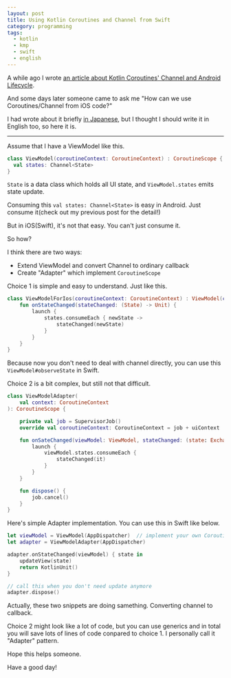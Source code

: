 ```yaml
---
layout: post
title: Using Kotlin Coroutines and Channel from Swift
category: programming
tags:
  - kotlin
  - kmp
  - swift
  - english
---
```



A while ago I wrote [an article about Kotlin Coroutines' Channel and Android Lifecycle](/2019/04/08/kotlin-channel-and-android-lifecycle-en/).

And some days later someone came to ask me "How can we use Coroutines/Channel from iOS code?"

I had wrote about it briefly [in Japanese](/2019/04/16/thoughts-on-kotlin-mpp/), but I thought I should write it in English too, so here it is.

---


Assume that I have a ViewModel like this.

```kotlin
class ViewModel(coroutineContext: CoroutineContext) : CoroutineScope {
  val states: Channel<State>
}
```

`State` is a data class which holds all UI state, and `ViewModel.states` emits state update.

Consuming this `val states: Channel<State>` is easy in Android. Just consume it(check out my previous post for the detail!)

But in iOS(Swift), it's not that easy. You can't just consume it.

So how?

I think there are two ways:

- Extend ViewModel and convert Channel to ordinary callback
- Create "Adapter" which implement `CoroutineScope`

Choice 1 is simple and easy to understand. Just like this.

```kotlin
class ViewModelForIos(coroutineContext: CoroutineContext) : ViewModel(coroutineContext) {
    fun onStateChanged(stateChanged: (State) -> Unit) {
        launch {
            states.consumeEach { newState ->
                stateChanged(newState)
            }
        }
    }
}
```

Because now you don't need to deal with channel directly, you can use this `ViewModel#observeState` in Swift.

Choice 2 is a bit complex, but still not that difficult.

```kotlin
class ViewModelAdapter(
    val context: CoroutineContext 
): CoroutineScope {

    private val job = SupervisorJob()
    override val coroutineContext: CoroutineContext = job + uiContext

    fun onSateChanged(viewModel: ViewModel, stateChanged: (state: ExchangeFromState) -> Unit) {
        launch {
            viewModel.states.consumeEach {
                stateChanged(it)
            }
        }
    }

    fun dispose() {
        job.cancel()
    }
}
```

Here's simple Adapter implementation. You can use this in Swift like below.

```swift
let viewModel = ViewModel(AppDispatcher)  // implement your own CoroutineContext
let adapter = ViewModelAdapter(AppDispatcher)

adapter.onStateChanged(viewModel) { state in 
    updateView(state)
    return KotlinUnit()
}

// call this when you don't need update anymore
adapter.dispose()
```

Actually, these two snippets are doing samething. Converting channel to callback.

Choice 2 might look like a lot of code, but you can use generics and in total you will save lots of lines of code conpared to choice 1. I personally call it "Adapter" pattern.


Hope this helps someone.

Have a good day!

